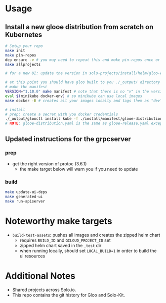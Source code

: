 # Usage

## Install a new glooe distribution from scratch on Kubernetes

```bash
# Setup your repo
make init
make pin-repos
dep ensure -v # you may need to repeat this and make pin-repos once or twice
make allprojects

# for a new UI: update the version in solo-projects/install/helm/gloo-ee/generate.go

# at this point you should have gloo built to you ./_output/ directory
# make the manifest
VERSION="1.10.0" make manifest # note that there is no "v" in the version, version pertains to the solo-projects version. Use "dev" or something if you want to use local images
eval $(minikube docker-env) # so minikube can use local images
make docker -B # creates all your images locally and tags them as "dev" by default

# install
# prep: create a secret with you docker credentials
./_output/glooctl install kube -f ./install/manifest/glooe-distribution.yaml
# NOTE: glooe-distribution.yaml is the same as glooe-release.yaml except that "distribution" uses an IfNotPresent pull policy
```

## Updated instructions for the grpcserver

### prep

- get the right version of protoc (3.6.1)
  - the make target below will warn you if you need to update

### build

```bash
make update-ui-deps
make generated-ui
make run-apiserver
```

# Noteworthy make targets

- `build-test-assets`: pushes all images and creates the zipped helm chart
  - requires `BUILD_ID` and `GCLOUD_PROJECT_ID` set
  - zipped helm chart saved in the `_test` dir
  - when running locally, should set `LOCAL_BUILD=1` in order to build the ui resources

# Additional Notes

- Shared projects across Solo.io.
- This repo contains the git history for Gloo and Solo-Kit.
